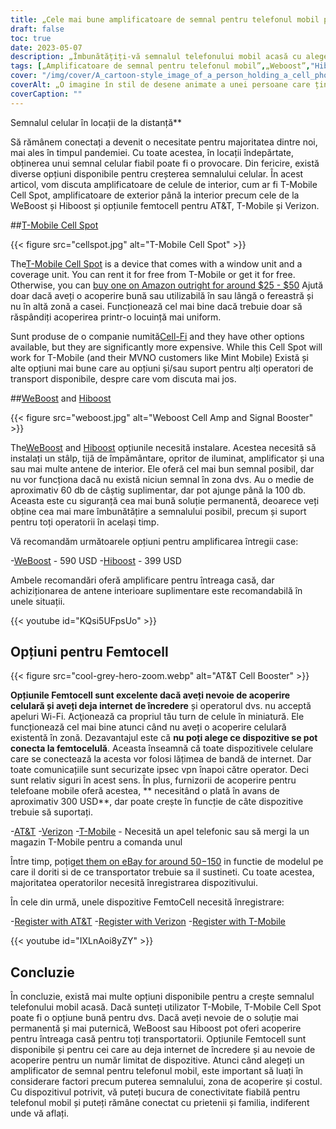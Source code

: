 ```yaml
---
title: „Cele mai bune amplificatoare de semnal pentru telefonul mobil pentru uz casnic”
draft: false
toc: true
date: 2023-05-07
description: „Îmbunătățiți-vă semnalul telefonului mobil acasă cu alegerile noastre de top pentru conectivitate fiabilă și acoperire pe toată casa.”
tags: [„Amplificatoare de semnal pentru telefonul mobil”,„Weboost”,"Hiboost",„Conectivitate la domiciliu”,„Acoperire telefon mobil”,"Femtocell",„Amplificatoare de semnal celular”,„Amplificatoare de semnal fără fir”,„Dispozitive de creștere a semnalului”,„Conectivitate mobilă”,„Recepție telefon mobil”,„Internet de acasă”,„Amplificatoare fără fir”,"Electronică",„Îmbunătățirea locuinței”,„Telecomunicații”,"Tehnologie",„Case inteligente”,„Apel Wifi”,"Rețea de telefonie mobilă"]
cover: "/img/cover/A_cartoon-style_image_of_a_person_holding_a_cell_phone.png"
coverAlt: „O imagine în stil de desene animate a unei persoane care ține un telefon mobil și stă lângă un amplificator, cu barele de semnal în creștere.”
coverCaption: ""
---
```

 Semnalul celular în locații de la distanță**

Să rămânem conectați a devenit o necesitate pentru majoritatea dintre noi, mai ales în timpul pandemiei. Cu toate acestea, în locații îndepărtate, obținerea unui semnal celular fiabil poate fi o provocare. Din fericire, există diverse opțiuni disponibile pentru creșterea semnalului celular. În acest articol, vom discuta amplificatoare de celule de interior, cum ar fi T-Mobile Cell Spot, amplificatoare de exterior până la interior precum cele de la WeBoost și Hiboost și opțiunile femtocell pentru AT&T, T-Mobile și Verizon.

##[T-Mobile Cell Spot](https://amzn.to/41cXppc)

{{< figure src="cellspot.jpg" alt="T-Mobile Cell Spot" >}}

The[T-Mobile Cell Spot](https://amzn.to/41cXppc) is a device that comes with a window unit and a coverage unit. You can rent it for free from T-Mobile or get it for free. Otherwise, you can [buy one on Amazon outright for around $25 - $50](https://amzn.to/41cXppc) Ajută doar dacă aveți o acoperire bună sau utilizabilă în sau lângă o fereastră și nu în altă zonă a casei. Funcționează cel mai bine dacă trebuie doar să răspândiți acoperirea printr-o locuință mai uniform.

Sunt produse de o companie numită[Cell-Fi](https://nextivityinc.com/products/) and they have other options available, but they are significantly more expensive. While this Cell Spot will work for T-Mobile (and their MVNO customers like Mint Mobile) Există și alte opțiuni mai bune care au opțiuni și/sau suport pentru alți operatori de transport disponibile, despre care vom discuta mai jos.

##[WeBoost](https://amzn.to/42chuNG) and [Hiboost](https://amzn.to/3NPsSL6)

{{< figure src="weboost.jpg" alt="Weboost Cell Amp and Signal Booster" >}}

The[WeBoost](https://amzn.to/42chuNG) and [Hiboost](https://amzn.to/3NPsSL6) opțiunile necesită instalare. Acestea necesită să instalați un stâlp, tijă de împământare, opritor de iluminat, amplificator și una sau mai multe antene de interior. Ele oferă cel mai bun semnal posibil, dar nu vor funcționa dacă nu există niciun semnal în zona dvs. Au o medie de aproximativ 60 db de câștig suplimentar, dar pot ajunge până la 100 db. Aceasta este cu siguranță cea mai bună soluție permanentă, deoarece veți obține cea mai mare îmbunătățire a semnalului posibil, precum și suport pentru toți operatorii în același timp.

Vă recomandăm următoarele opțiuni pentru amplificarea întregii case:

-[WeBoost](https://amzn.to/42chuNG) - 590 USD
-[Hiboost](https://amzn.to/3NPsSL6) - 399 USD

Ambele recomandări oferă amplificare pentru întreaga casă, dar achiziționarea de antene interioare suplimentare este recomandabilă în unele situații.

{{< youtube id="KQsi5UFpsUo" >}}

## Opțiuni pentru Femtocell

{{< figure src="cool-grey-hero-zoom.webp" alt="AT&T Cell Booster" >}}

**Opțiunile Femtocell sunt excelente dacă aveți nevoie de acoperire celulară și aveți deja internet de încredere** și operatorul dvs. nu acceptă apeluri Wi-Fi.
Acţionează ca propriul tău turn de celule în miniatură.
Ele funcționează cel mai bine atunci când nu aveți o acoperire celulară existentă în zonă.
Dezavantajul este că **nu poți alege ce dispozitive se pot conecta la femtocelulă**. Aceasta înseamnă că toate dispozitivele celulare care se conectează la acesta vor folosi lățimea de bandă de internet. Dar toate comunicațiile sunt securizate ipsec vpn înapoi către operator. Deci sunt relativ siguri în acest sens.
În plus, furnizorii de acoperire pentru telefoane mobile oferă acestea, ** necesitând o plată în avans de aproximativ 300 USD**, dar poate crește în funcție de câte dispozitive trebuie să suportați.
 
-[AT&T](https://www.att.com/buy/accessories/Specialty-Items/att-cell-booster.html)
-[Verizon](https://www.verizon.com/products/verizon-lte-network-extender/)
-[T-Mobile](https://www.t-mobile.com/support/coverage/4g-lte-cellspot) - Necesită un apel telefonic sau să mergi la un magazin T-Mobile pentru a comanda unul

Între timp, poți[get them on eBay for around $50-$150](https://www.ebay.com/sch/i.html?_nkw=femtocell) in functie de modelul pe care il doriti si de ce transportator trebuie sa il sustineti. Cu toate acestea, majoritatea operatorilor necesită înregistrarea dispozitivului.

În cele din urmă, unele dispozitive FemtoCell necesită înregistrare:

-[Register with AT&T](https://www.att.com/device-support/article/wireless/KM1458172/ATT/ATTSS2FII)
-[Register with Verizon](https://www.verizonwireless.com/content/wcms/overlays/register-signal-booster.html)
-[Register with T-Mobile](https://www.t-mobile.com/support/coverage/4g-lte-cellspot)

{{< youtube id="IXLnAoi8yZY" >}}

## Concluzie

În concluzie, există mai multe opțiuni disponibile pentru a crește semnalul telefonului mobil acasă. Dacă sunteți utilizator T-Mobile, T-Mobile Cell Spot poate fi o opțiune bună pentru dvs. Dacă aveți nevoie de o soluție mai permanentă și mai puternică, WeBoost sau Hiboost pot oferi acoperire pentru întreaga casă pentru toți transportatorii. Opțiunile Femtocell sunt disponibile și pentru cei care au deja internet de încredere și au nevoie de acoperire pentru un număr limitat de dispozitive. Atunci când alegeți un amplificator de semnal pentru telefonul mobil, este important să luați în considerare factori precum puterea semnalului, zona de acoperire și costul. Cu dispozitivul potrivit, vă puteți bucura de conectivitate fiabilă pentru telefonul mobil și puteți rămâne conectat cu prietenii și familia, indiferent unde vă aflați.
